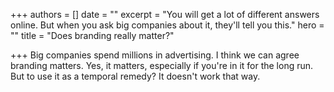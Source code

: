 +++
authors = []
date = ""
excerpt = "You will get a lot of different answers online. But when you ask big companies about it, they'll tell you this."
hero = ""
title = "Does branding really matter?"

+++
Big companies spend millions in advertising. I think we can agree branding matters. Yes, it matters, especially if you're in it for the long run. But to use it as a temporal remedy? It doesn't work that way.